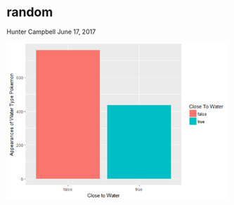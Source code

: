 random
================
Hunter Campbell
June 17, 2017

![](random_files/figure-markdown_github/unnamed-chunk-1-1.png)
